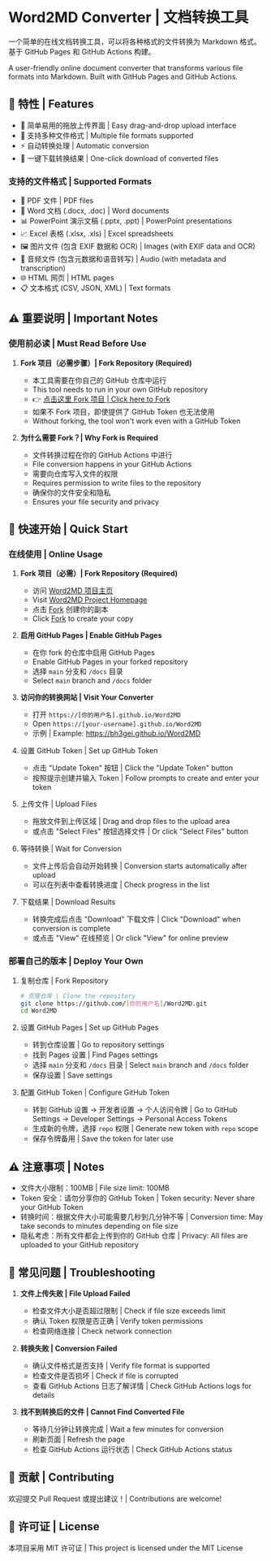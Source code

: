 # Word2MD Converter | 文档转换工具

一个简单的在线文档转换工具，可以将各种格式的文件转换为 Markdown 格式。基于 GitHub Pages 和 GitHub Actions 构建。

A user-friendly online document converter that transforms various file formats into Markdown. Built with GitHub Pages and GitHub Actions.

## 🌟 特性 | Features

- 🚀 简单易用的拖放上传界面 | Easy drag-and-drop upload interface
- 📝 支持多种文件格式 | Multiple file formats supported
- ⚡ 自动转换处理 | Automatic conversion
- 💾 一键下载转换结果 | One-click download of converted files

### 支持的文件格式 | Supported Formats

- 📄 PDF 文件 | PDF files
- 📘 Word 文档 (.docx, .doc) | Word documents
- 📊 PowerPoint 演示文稿 (.pptx, .ppt) | PowerPoint presentations
- 📈 Excel 表格 (.xlsx, .xls) | Excel spreadsheets
- 🖼️ 图片文件 (包含 EXIF 数据和 OCR) | Images (with EXIF data and OCR)
- 🎵 音频文件 (包含元数据和语音转写) | Audio (with metadata and transcription)
- 🌐 HTML 网页 | HTML pages
- 📋 文本格式 (CSV, JSON, XML) | Text formats

## ⚠️ 重要说明 | Important Notes

### 使用前必读 | Must Read Before Use

1. **Fork 项目（必需步骤）| Fork Repository (Required)**
   - 本工具需要在你自己的 GitHub 仓库中运行
   - This tool needs to run in your own GitHub repository
   - 👉 [点击这里 Fork 项目 | Click here to Fork](https://github.com/BH3GEI/Word2MD/fork)
   - 如果不 Fork 项目，即使提供了 GitHub Token 也无法使用
   - Without forking, the tool won't work even with a GitHub Token

2. **为什么需要 Fork？| Why Fork is Required**
   - 文件转换过程在你的 GitHub Actions 中进行
   - File conversion happens in your GitHub Actions
   - 需要向仓库写入文件的权限
   - Requires permission to write files to the repository
   - 确保你的文件安全和隐私
   - Ensures your file security and privacy

## 🚀 快速开始 | Quick Start

### 在线使用 | Online Usage

1. **Fork 项目（必需）| Fork Repository (Required)**
   - 访问 [Word2MD 项目主页](https://github.com/BH3GEI/Word2MD)
   - Visit [Word2MD Project Homepage](https://github.com/BH3GEI/Word2MD)
   - 点击 [Fork](https://github.com/BH3GEI/Word2MD/fork) 创建你的副本
   - Click [Fork](https://github.com/BH3GEI/Word2MD/fork) to create your copy

2. **启用 GitHub Pages | Enable GitHub Pages**
   - 在你 fork 的仓库中启用 GitHub Pages
   - Enable GitHub Pages in your forked repository
   - 选择 `main` 分支和 `/docs` 目录
   - Select `main` branch and `/docs` folder

3. **访问你的转换网站 | Visit Your Converter**
   - 打开 `https://[你的用户名].github.io/Word2MD`
   - Open `https://[your-username].github.io/Word2MD`
   - 示例 | Example: https://bh3gei.github.io/Word2MD

4. 设置 GitHub Token | Set up GitHub Token
   - 点击 "Update Token" 按钮 | Click the "Update Token" button
   - 按照提示创建并输入 Token | Follow prompts to create and enter your token

5. 上传文件 | Upload Files
   - 拖放文件到上传区域 | Drag and drop files to the upload area
   - 或点击 "Select Files" 按钮选择文件 | Or click "Select Files" button

6. 等待转换 | Wait for Conversion
   - 文件上传后会自动开始转换 | Conversion starts automatically after upload
   - 可以在列表中查看转换进度 | Check progress in the list

7. 下载结果 | Download Results
   - 转换完成后点击 "Download" 下载文件 | Click "Download" when conversion is complete
   - 或点击 "View" 在线预览 | Or click "View" for online preview

### 部署自己的版本 | Deploy Your Own

1. 复制仓库 | Fork Repository
   ```bash
   # 克隆仓库 | Clone the repository
   git clone https://github.com/[你的用户名]/Word2MD.git
   cd Word2MD
   ```

2. 设置 GitHub Pages | Set up GitHub Pages
   - 转到仓库设置 | Go to repository settings
   - 找到 Pages 设置 | Find Pages settings
   - 选择 `main` 分支和 `/docs` 目录 | Select `main` branch and `/docs` folder
   - 保存设置 | Save settings

3. 配置 GitHub Token | Configure GitHub Token
   - 转到 GitHub 设置 → 开发者设置 → 个人访问令牌 | Go to GitHub Settings → Developer Settings → Personal Access Tokens
   - 生成新的令牌，选择 `repo` 权限 | Generate new token with `repo` scope
   - 保存令牌备用 | Save the token for later use

## ⚠️ 注意事项 | Notes

- 文件大小限制：100MB | File size limit: 100MB
- Token 安全：请勿分享你的 GitHub Token | Token security: Never share your GitHub Token
- 转换时间：根据文件大小可能需要几秒到几分钟不等 | Conversion time: May take seconds to minutes depending on file size
- 隐私考虑：所有文件都会上传到你的 GitHub 仓库 | Privacy: All files are uploaded to your GitHub repository

## 🔧 常见问题 | Troubleshooting

1. **文件上传失败 | File Upload Failed**
   - 检查文件大小是否超过限制 | Check if file size exceeds limit
   - 确认 Token 权限是否正确 | Verify token permissions
   - 检查网络连接 | Check network connection

2. **转换失败 | Conversion Failed**
   - 确认文件格式是否支持 | Verify file format is supported
   - 检查文件是否损坏 | Check if file is corrupted
   - 查看 GitHub Actions 日志了解详情 | Check GitHub Actions logs for details

3. **找不到转换后的文件 | Cannot Find Converted File**
   - 等待几分钟让转换完成 | Wait a few minutes for conversion
   - 刷新页面 | Refresh the page
   - 检查 GitHub Actions 运行状态 | Check GitHub Actions status

## 🤝 贡献 | Contributing

欢迎提交 Pull Request 或提出建议！| Contributions are welcome!

## 📄 许可证 | License

本项目采用 MIT 许可证 | This project is licensed under the MIT License
